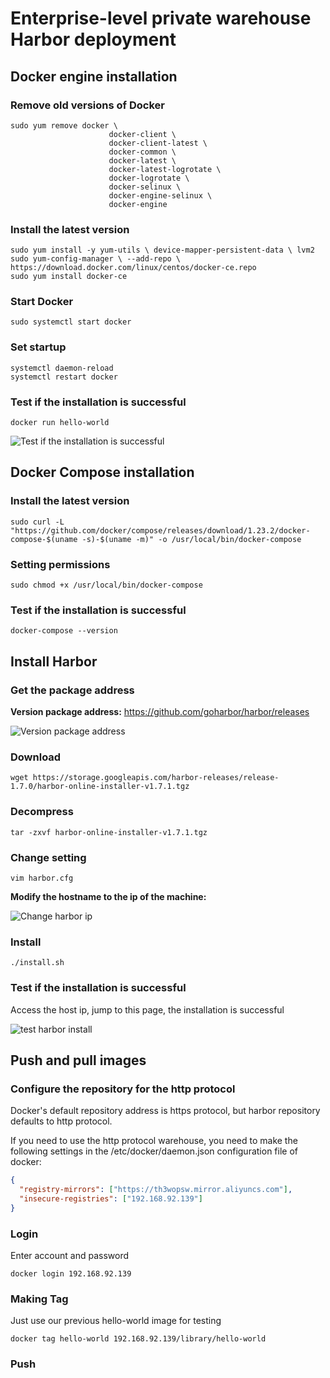 # Enterprise-level private warehouse Harbor deployment

## Docker engine installation

### Remove old versions of Docker
```shell script
sudo yum remove docker \
	                  docker-client \
	                  docker-client-latest \
	                  docker-common \
	                  docker-latest \
	                  docker-latest-logrotate \
	                  docker-logrotate \
	                  docker-selinux \
	                  docker-engine-selinux \
	                  docker-engine
```

### Install the latest version

```shell script
sudo yum install -y yum-utils \ device-mapper-persistent-data \ lvm2
sudo yum-config-manager \ --add-repo \ https://download.docker.com/linux/centos/docker-ce.repo
sudo yum install docker-ce
```

### Start Docker
```shell script
sudo systemctl start docker
```

### Set startup
```shell script
systemctl daemon-reload
systemctl restart docker
```

### Test if the installation is successful
```shell script
docker run hello-world
```

![Test if the installation is successful](../Material/image/Project%20containerization%20transformation%20(3)%20—%20Test%20if%20the%20installation%20is%20successful.png)

## Docker Compose installation

### Install the latest version

```shell script
sudo curl -L "https://github.com/docker/compose/releases/download/1.23.2/docker-compose-$(uname -s)-$(uname -m)" -o /usr/local/bin/docker-compose
```

### Setting permissions

```shell script
sudo chmod +x /usr/local/bin/docker-compose
```

### Test if the installation is successful
```shell script
docker-compose --version
```

## Install Harbor

### Get the package address

**Version package address:** https://github.com/goharbor/harbor/releases

![Version package address](../Material/image/Project%20containerization%20transformation%20(3)%20—%20harbor%20address.png)


### Download

```shell script
wget https://storage.googleapis.com/harbor-releases/release-1.7.0/harbor-online-installer-v1.7.1.tgz
```

### Decompress
```shell script
tar -zxvf harbor-online-installer-v1.7.1.tgz
```

### Change setting
```shell script
vim harbor.cfg
```

**Modify the hostname to the ip of the machine:**

![Change harbor ip](../Material/image/Project%20containerization%20transformation%20(3)%20—%20Change%20harbor%20ip.png)


### Install
```shell script
./install.sh
```

### Test if the installation is successful

Access the host ip, jump to this page, the installation is successful

![test harbor install](../Material/image/Project%20containerization%20transformation%20(3)%20—%20test%20harbor%20install.png)

## Push and pull images

### Configure the repository for the http protocol

Docker's default repository address is https protocol, but harbor repository defaults to http protocol.

If you need to use the http protocol warehouse, you need to make the following settings in the /etc/docker/daemon.json configuration file of docker:

```json
{
  "registry-mirrors": ["https://th3wopsw.mirror.aliyuncs.com"],
  "insecure-registries": ["192.168.92.139"]
}
```

### Login

Enter account and password

```shell script
docker login 192.168.92.139
```

### Making Tag

Just use our previous hello-world image for testing

```shell script
docker tag hello-world 192.168.92.139/library/hello-world
```

### Push





